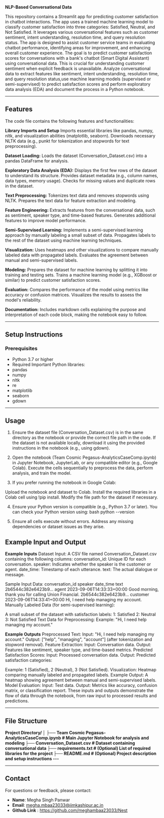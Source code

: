 **NLP-Based Conversational Data**

This repository contains a Streamlit app for predicting customer satisfaction in chatbot interactions. The app uses a trained machine learning model to classify customer satisfaction into three categories: Satisfied, Neutral, and Not Satisfied. It leverages various conversational features such as customer sentiment, intent understanding, resolution time, and query resolution status. The app is designed to assist customer service teams in evaluating chatbot performance, identifying areas for improvement, and enhancing overall customer experience. The goal is to predict customer satisfaction scores for conversations with a bank's chatbot (Smart Digital Assistant) using conversational data. This is crucial for understanding customer sentiment when explicit feedback is unavailable. Analyze conversational data to extract features like sentiment, intent understanding, resolution time, and query resolution status,use machine learning models (supervised or semi-supervised) to predict satisfaction scores and perform exploratory data analysis (EDA) and document the process in a Python notebook.

---

## Features

The code file contains the following features and functionalities:

**Library Imports and Setup**
Imports essential libraries like pandas, numpy, nltk, and visualization abilities (matplotlib, seaborn).
Downloads necessary NLTK data (e.g., punkt for tokenization and stopwords for text preprocessing).

**Dataset Loading:**
Loads the dataset (Conversation_Dataset.csv) into a pandas DataFrame for analysis.

**Exploratory Data Analysis (EDA):**
Displays the first few rows of the dataset to understand its structure.
Provides dataset metadata (e.g., column names, data types, memory usage).
Checks for missing values and duplicate rows in the dataset.

**Text Preprocessing:**
Tokenizes text data and removes stopwords using NLTK.
Prepares the text data for feature extraction and modeling.

**Feature Engineering:**
Extracts features from the conversational data, such as sentiment, speaker type, and time-based features.
Generates additional features to improve model performance.

**Semi-Supervised Learning:**
Implements a semi-supervised learning approach by manually labeling a small subset of data.
Propagates labels to the rest of the dataset using machine learning techniques.

**Visualization:**
Uses heatmaps and other visualizations to compare manually labeled data with propagated labels.
Evaluates the agreement between manual and semi-supervised labels.

**Modeling:**
Prepares the dataset for machine learning by splitting it into training and testing sets.
Trains a machine learning model (e.g., XGBoost or similar) to predict customer satisfaction scores.

**Evaluation:**
Compares the performance of the model using metrics like accuracy or confusion matrices.
Visualizes the results to assess the model's reliability.

**Documentation:**
Includes markdown cells explaining the purpose and interpretation of each code block, making the notebook easy to follow.

---

## Setup Instructions

### Prerequisites

- Python 3.7 or higher
- Required Important Python libraries:
- pandas
- numpy
- nltk
- re
- matplotlib
- seaborn
- gdown



---

## Usage

1. Ensure the dataset file (Conversation_Dataset.csv) is in the same directory as the notebook or provide the correct file path in the code.
If the dataset is not available locally, download it using the provided instructions in the notebook (e.g., using gdown).

2. Open the notebook (Team Cosmic Pegasus-AnalyticsCaseComp.ipynb) in Jupyter Notebook, JupyterLab, or any compatible editor (e.g., Google Colab).
Execute the cells sequentially to preprocess the data, perform analysis, and train the model.

3. If you prefer running the notebook in Google Colab:

Upload the notebook and dataset to Colab.
Install the required libraries in a Colab cell using !pip install.
Modify the file path for the dataset if necessary.

4. Ensure your Python version is compatible (e.g., Python 3.7 or later). You can check your Python version using: bash python --version

5. Ensure all cells execute without errors.
Address any missing dependencies or dataset issues as they arise.

## Example Input and Output

**Example Inputs**
Dataset Input:
A CSV file named Conversation_Dataset.csv containing the following columns:
conversation_id: Unique ID for each conversation.
speaker: Indicates whether the speaker is the customer or agent.
date_time: Timestamp of each utterance.
text: The actual dialogue or message.


Sample Input Data:
conversation_id          speaker    date_time                       text
2b6544c382e6423b9...     agent      2023-09-06T14:33:33+00:00      Good morning, thank you for calling Union Financial.
2b6544c382e6423b9...     customer   2023-09-06T14:33:41+00:00      Hi, I need help managing my account.
Manually Labeled Data (for semi-supervised learning):


A small subset of the dataset with satisfaction labels:
1: Satisfied
2: Neutral
3: Not Satisfied
Text Data for Preprocessing:
Example: "Hi, I need help managing my account."


**Example Outputs**
Preprocessed Text:
Input: "Hi, I need help managing my account."
Output: ["help", "managing", "account"] (after tokenization and stopword removal).
Feature Extraction:
Input: Conversation data.
Output: Features like sentiment, speaker type, and time-based metrics.
Predicted Satisfaction Scores:
Input: Processed conversation data.
Output: Predicted satisfaction categories:

Example: 1 (Satisfied), 2 (Neutral), 3 (Not Satisfied).
Visualization:
Heatmap comparing manually labeled and propagated labels.
Example Output: A heatmap showing agreement between manual and semi-supervised labels.
Model Evaluation:
Input: Test data.
Output: Metrics like accuracy, confusion matrix, or classification report.
These inputs and outputs demonstrate the flow of data through the notebook, from raw input to processed results and predictions.




---

## File Structure

**Project Directory/
│
├── Team Cosmic Pegasus-AnalyticsCaseComp.ipynb   # Main Jupyter Notebook for analysis and modeling
├── Conversation_Dataset.csv                      # Dataset containing conversational data
├── requirements.txt                              # (Optional) List of required libraries for the project
├── README.md                                     # (Optional) Project description and setup instructions
---**


---

## Contact

For questions or feedback, please contact:
- **Name**: Megha Singh Panwar
- **Email**: megha.mbaa23033@iimkashipur.ac.in
- **Github Link** : https://github.com/meghambaa23033/Nest

```
